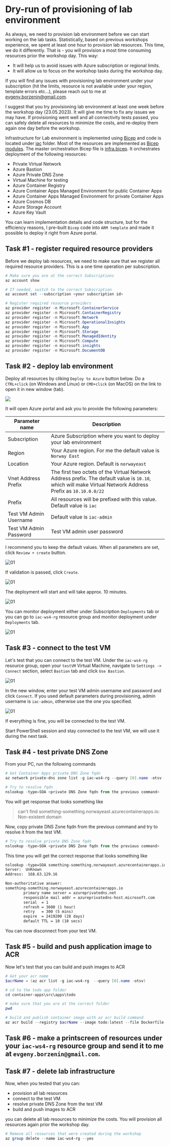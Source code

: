 # Dry-run of provisioning of lab environment

As always, we need to provision lab environment before we can start working on the lab tasks. Statistically, based on previous workshops experience, we spent at least one hour to provision lab resources.
This time, we do it differently. That is - you will provision a most time consuming resources prior the workshop day. 
This way:

- It will help us to avoid issues with Azure subscription or regional limits.
- It will allow us to focus on the workshop tasks during the workshop day.

If you will find any issues with provisioning lab environment under your subscription (hit the limits, resource is not available under your region, template errors etc...), please reach out to me at evgeny.borzenin@gmail.com.

I suggest that you try provisioning lab environment at least one week before the workshop day (23.05.2023). It will give me time to fix any issues we may have. If provisioning went well and all connectivity tests passed, you can safely delete all resources to minimize the costs, and re-deploy them again one day before the workshop.

Infrastructure for Lab environment is implemented using [Bicep](https://learn.microsoft.com/en-us/azure/azure-resource-manager/bicep/overview?tabs=bicep) and code is located under [iac](./iac/) folder. Most of the resources are implemented as [Bicep modules](https://learn.microsoft.com/en-us/azure/azure-resource-manager/bicep/modules). The master orchestration Bicep file is [infra.bicep](./iac/infra.bicep). It orchestrates deployment of the following resources:

- Private Virtual Network
- Azure Bastion
- Azure Private DNS Zone
- Virtual Machine for testing
- Azure Container Registry
- Azure Container Apps Managed Environment for public Container Apps
- Azure Container Apps Managed Environment for private Container Apps
- Azure Cosmos DB
- Azure Storage Account
- Azure Key Vault

You can learn implementation details and code structure, but for the efficiency reasons, I pre-built `Bicep` code into `ARM template` and made it possible to deploy it right from Azure portal.

## Task #1 - register required resource providers

Before we deploy lab resources, we need to make sure that we register all required resource providers. This is a one time operation per subscription.

```powershell
# Make sure you are at the correct Subscriptions
az account show

# If needed, switch to the correct Subscription
az account set --subscription <your subscription id>

# Register required resource providers
az provider register -n Microsoft.ContainerService
az provider register -n Microsoft.ContainerRegistry
az provider register -n Microsoft.Network
az provider register -n Microsoft.OperationalInsights
az provider register -n Microsoft.App
az provider register -n Microsoft.Storage
az provider register -n Microsoft.ManagedIdentity
az provider register -n Microsoft.Compute
az provider register -n microsoft.insights
az provider register -n Microsoft.DocumentDB
```

## Task #2 - deploy lab environment

Deploy all resources by cliking `Deploy to Azure` button below. Do a `CTRL+click` (on Windows and Linux) or `CMD+click` (on MacOS) on the link to open it in new window (tab).

<a href="https://portal.azure.com/#create/Microsoft.Template/uri/https%3A%2F%2Fraw.githubusercontent.com%2Fevgenyb%2Fiac-workshops%2Fws%2Fmain%2Fcontainer-apps%2Fiac%2Finfra.json" target="_blank"><img src="https://aka.ms/deploytoazurebutton" /></a>

It will open Azure portal and ask you to provide the following parameters:

| Parameter name | Description |
| --- | --- |
| Subscription | Azure Subscription where you want to deploy your lab environment |
| Region | Your Azure region. For me the default value is `Norway East` |
| Location | Your Azure region. Default is `norwayeast` |
| Vnet Address Prefix | The first two octets of the Virtual Network Address prefix. The default value is `10.10`, which will make Virtual Network Address Prefix as `10.10.0.0/22`  |
| Prefix | All resources will be prefixed with this value. Default value is `iac` |
| Test VM Admin Username | Default value is `iac-admin`  |
| Test VM Admin Password | Test VM admin user password  |

I recommend you to keep the default values.
When all parameters are set, click `Review + create` button.

![01](images/01.png)

If validation is passed, click `Create`.

![01](images/02.png)

The deployment will start and will take approx. 10 minutes.

![01](images/03.png)

 You can monitor deployment either under Subscription `Deployments` tab or you can go to `iac-ws4-rg` resource group and monitor deployment under `Deployments` tab.

![01](images/04.png)

## Task #3 - connect to the test VM

Let's test that you can connect to the test VM.
Under the `iac-ws4-rg` resource group, open your `testVM` Virtual Machine, navigate to `Settings -> Connect` section, select `Bastion` tab and click `Use Bastion`.

![01](images/05.png)

In the new window, enter your test VM admin username and password and click `Connect`. If you used default parameters during provisioning, admin username is `iac-admin`, otherwise use the one you specified.

![01](images/06.png)

If everything is fine, you will be connected to the test VM.

Start PowerShell session and stay connected to the test VM, we will use it during the next task.

## Task #4 - test private DNS Zone

From your PC, run the following commands

```powershell
# Get Container Apps private DNS Zone fqdn
az network private-dns zone list -g iac-ws4-rg --query [0].name -otsv

# Try to resolve fqdn
nslookup -type=SOA <private DNS Zone fqdn from the previous command>
```

You will get response that looks something like

> can't find something-something.norwayeast.azurecontainerapps.io: Non-existent domain

Now, copy private DNS Zone fqdn from the previous command and try to resolve it from the test VM.

```powershell
# Try to resolve private DNS Zone fqdn
nslookup -type=SOA <private DNS Zone fqdn from the previous command>
```

This time you will get the correct response that looks something like

```txt
nslookup -type=SOA something-something.norwayeast.azurecontainerapps.io
Server:  UnKnown
Address:  168.63.129.16

Non-authoritative answer:
something-something.norwayeast.azurecontainerapps.io
        primary name server = azureprivatedns.net
        responsible mail addr = azureprivatedns-host.microsoft.com
        serial  = 1
        refresh = 3600 (1 hour)
        retry   = 300 (5 mins)
        expire  = 2419200 (28 days)
        default TTL = 10 (10 secs)
```

You can now disconnect from your test VM.

## Task #5 - build and push application image to ACR

Now let's test that you can build and push images to ACR

```powershell
# Get your acr name
$acrName = (az acr list -g iac-ws4-rg  --query [0].name -otsv)

# cd to the todo app folder
cd container-apps\src\apps\todo

# make sure that you are at the correct folder
pwd

# build and publish container image with az acr build command
az acr build --registry $acrName --image todo:latest --file Dockerfile ..
```

## Task #6 - make a printscreen of resources under your `iac-ws4-rg` resource group and send it to me at `evgeny.borzenin@gmail.com`. 

## Task #7 - delete lab infrastructure

Now, when you tested that you can:
- provision all lab resources
- connect to the test VM
- resolve private DNS Zone from the test VM
- build and push images to ACR

you can delete all lab resources to minimize the costs. You will provision all resources again prior the workshop day.

```powershell
# Remove all resources that were created during the workshop
az group delete --name iac-ws4-rg --yes
```
